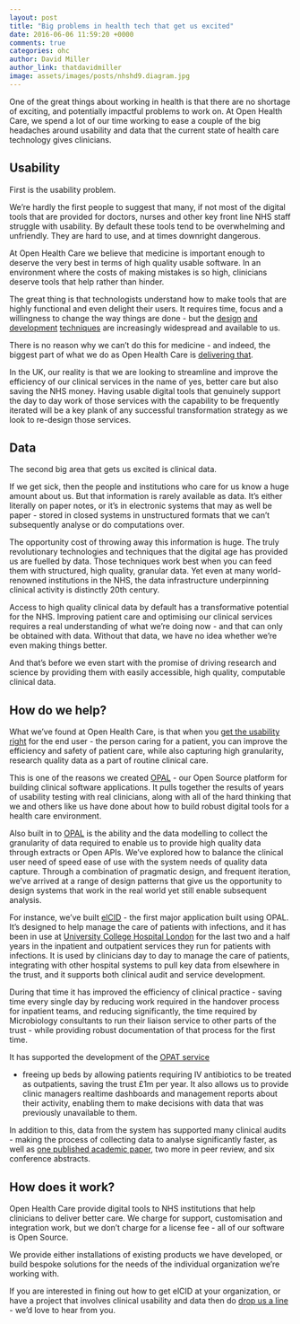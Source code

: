 ```yaml
---
layout: post
title: "Big problems in health tech that get us excited"
date: 2016-06-06 11:59:20 +0000
comments: true
categories: ohc
author: David Miller
author_link: thatdavidmiller
image: assets/images/posts/nhshd9.diagram.jpg
---
```

One of the great things about working in health is that there are no shortage of exciting, and potentially impactful problems to
work on. At Open Health Care, we spend a lot of our time working to ease a couple of the big headaches around usability and
data that the current state of health care technology gives clinicians.

## Usability

First is the usability problem.

We’re hardly the first people to suggest that many, if not most of the digital tools that are provided for doctors, nurses and
other key front line NHS staff struggle with usability. By default these tools tend to be overwhelming and unfriendly. They are
hard to use, and at times downright dangerous.

At Open Health Care we believe that medicine is important enough to deserve the very best in terms of high quality usable software.
In an environment where the costs of making mistakes is so high, clinicians deserve tools that help rather than hinder.

The great thing is that technologists understand how to make tools that are highly functional and even delight their users. It
requires time, focus and a willingness to change the way things are done - but the
[design](http://thisisservicedesignthinking.com/)
[and](http://www.usability.gov/what-and-why/user-centered-design.html)
[development](http://www.agilemanifesto.org/)
[techniques](https://www.gov.uk/service-manual) are
increasingly widespread and available to us.

There is no reason why we can’t do this for medicine - and indeed, the biggest part of what we do as Open Health Care is
[delivering that](http://openhealthcare.org.uk/blog/2016/02/16/how-were-helping-respond-to-the-zika-outbreak/).

In the UK, our reality is that we are looking to streamline and improve the efficiency of our clinical services in the name of yes,
better care but also saving the NHS money. Having usable digital tools that genuinely support the day to day work of those services
with the capability to be frequently iterated will be a key plank of any successful transformation strategy as we look to re-design
those services.

## Data

The second big area that gets us excited is clinical data.

If we get sick, then the people and institutions who care for us know a huge amount about us. But that information is rarely
available as data. It’s either literally on paper notes, or it’s in electronic systems that may as well be paper - stored in closed
systems in unstructured formats that we can’t subsequently analyse or do computations over.

The opportunity cost of throwing away this information is huge. The truly revolutionary technologies and techniques that the
digital age has provided us are fuelled by data. Those techniques work best when you can feed them with structured, high
quality, granular data. Yet even at many world-renowned institutions in the NHS, the data infrastructure underpinning clinical
activity is distinctly 20th century.

Access to high quality clinical data by default has a transformative potential for the NHS. Improving patient care and optimising
our clinical services requires a real understanding of what we’re doing now - and that can only be obtained with data. Without that
data, we have no idea whether we’re even making things better.

And that’s before we even start with the promise of driving research and science by providing them with easily accessible, high
quality, computable clinical data.

## How do we help?

What we’ve found at Open Health Care, is that when you
[get the usability right](http://openhealthcare.org.uk/blog/2015/03/11/how-doctors-get-digital-services-they-love/)
for the end user - the person caring for a patient,
you can improve the efficiency and safety of patient care, while also capturing high granularity, research quality data as a part
of routine clinical care.

This is one of the reasons we created
[OPAL](https://github.com/openhealthcare/opal) - our Open Source platform for building clinical software applications. It pulls together
the results of years of usability testing with real clinicians, along with all of the hard thinking that we and others like us have
done about how to build robust digital tools for a health care environment.

Also built in to
[OPAL](opal.openhealthcare.org.uk/docs/v0.6.0/)
is the ability and the data modelling to collect the granularity of data required to enable us to provide
high quality data through extracts or Open APIs. We’ve explored how to balance the clinical user need of speed ease of use with
the system needs of quality data capture. Through a combination of pragmatic design, and frequent iteration, we’ve arrived at a
range of design patterns that give us the opportunity to design systems that work in the real world yet still enable subsequent
analysis.

For instance, we’ve built
[elCID](http://elcid.openhealthcare.org.uk/) - the first major application built using OPAL. It’s designed to help manage the care of
patients with infections, and it has been in use at
[University College Hospital London](https://www.uclh.nhs.uk/Pages/Home.aspx) for the last two and a half years in the
inpatient and outpatient services they run for patients with infections. It is used by clinicians day to day to manage the care of
patients, integrating with other hospital systems to pull key data from elsewhere in the trust, and it supports both clinical audit
and service development.

During that time it has improved the efficiency of clinical practice - saving time every single day by reducing work required in
the handover process for inpatient teams, and reducing significantly, the time required by Microbiology consultants to run their
liaison service to other parts of the trust - while providing robust documentation of that process for the first time.

It has supported the development of the
[OPAT service](http://openhealthcare.org.uk/blog/2015/02/05/elcid-opat-launch/)
- freeing up beds by allowing patients requiring IV antibiotics to be treated
as outpatients, saving the trust £1m per year. It also allows us to provide clinic managers realtime dashboards and management
reports about their activity, enabling them to make decisions with data that was previously unavailable to them.

In addition to this, data from the system has supported many clinical audits - making the process of collecting data to analyse
significantly faster, as well as
[one published academic paper](http://openhealthcare.org.uk/blog/2015/06/10/elcid-journal-of-infectioncontrol/),
two more in peer review, and six conference abstracts.

## How does it work?

Open Health Care provide digital tools to NHS institutions that help clinicians to deliver better care. We charge for support,
customisation and integration work, but we don’t charge for a license fee - all of our software is Open Source.

We provide either installations of existing products we have developed, or build bespoke solutions for the needs of the individual
organization we’re working with.

If you are interested in fining out how to get elCID at your organization, or have a project that involves clinical usability and
data then do [drop us a line](mailto:hello@openhealthcare.org.uk) - we’d love to hear from you.
